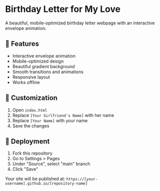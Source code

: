 # Birthday Letter for My Love

A beautiful, mobile-optimized birthday letter webpage with an interactive envelope animation.

## 🎉 Features

- Interactive envelope animation
- Mobile-optimized design
- Beautiful gradient background
- Smooth transitions and animations
- Responsive layout
- Works offline

## 📝 Customization

1. Open `index.html`
2. Replace `[Your Girlfriend's Name]` with her name
3. Replace `[Your Name]` with your name
4. Save the changes

## 🚀 Deployment

1. Fork this repository
2. Go to Settings > Pages
3. Under "Source", select "main" branch
4. Click "Save"

Your site will be published at: `https://[your-username].github.io/[repository-name]`